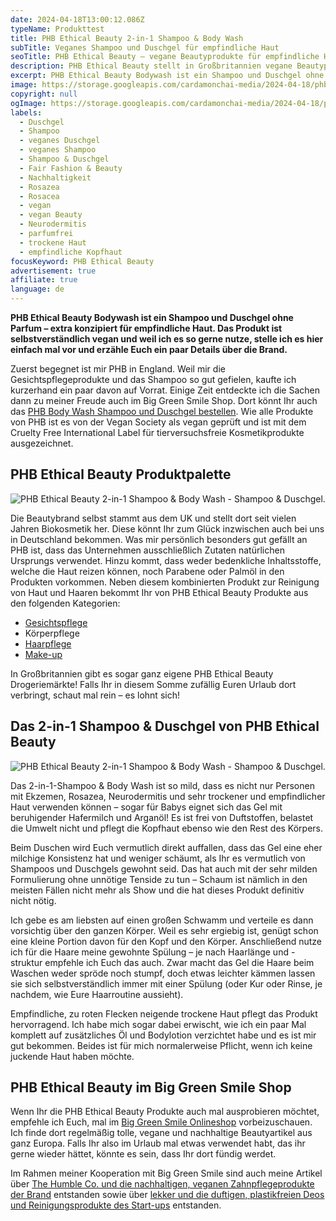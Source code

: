 ```yaml
---
date: 2024-04-18T13:00:12.086Z
typeName: Produkttest
title: PHB Ethical Beauty 2-in-1 Shampoo & Body Wash
subTitle: Veganes Shampoo und Duschgel für empfindliche Haut
seoTitle: PHB Ethical Beauty – vegane Beautyprodukte für empfindliche Haut
description: PHB Ethical Beauty stellt in Großbritannien vegane Beautyprodukte mit schonenden Inhaltsstoffen her. Holt Euch hier alle Infos zu Ihrer Wirkung und wo Ihr sie bekommt!
excerpt: PHB Ethical Beauty Bodywash ist ein Shampoo und Duschgel ohne Parfum. Die Brand aus Großbritannien hat es speziell für empfindliche Haut konzipiert. Das Produkt ist selbstverständlich vegan und weil ich es so gerne nutze, stelle ich Euch heute mal die Brand vor und erzähle Euch, wo ich sie entdeckt habe und was mir daran so gut gefällt.
image: https://storage.googleapis.com/cardamonchai-media/2024-04-18/phb-body-wash-soundsvegan-com-1-jpg-imagine-f8f8f8_a79280_1024_768/640.webp
copyright: null
ogImage: https://storage.googleapis.com/cardamonchai-media/2024-04-18/phb-body-wash-soundsvegan-com-og-jpg-imagine-483838_6d7574_1200_628/640.webp
labels:
  - Duschgel
  - Shampoo
  - veganes Duschgel
  - veganes Shampoo
  - Shampoo & Duschgel
  - Fair Fashion & Beauty
  - Nachhaltigkeit
  - Rosazea
  - Rosacea
  - vegan
  - vegan Beauty
  - Neurodermitis
  - parfumfrei
  - trockene Haut
  - empfindliche Kopfhaut
focusKeyword: PHB Ethical Beauty
advertisement: true
affiliate: true
language: de
---
```


**PHB Ethical Beauty Bodywash ist ein Shampoo und Duschgel ohne Parfum – extra konzipiert für empfindliche Haut. Das Produkt ist selbstverständlich vegan und weil ich es so gerne nutze, stelle ich es hier einfach mal vor und erzähle Euch ein paar Details über die Brand.**

Zuerst begegnet ist mir PHB in England. Weil mir die Gesichtspflegeprodukte und das Shampoo so gut gefielen, kaufte ich kurzerhand ein paar davon auf Vorrat. Einige Zeit entdeckte ich die Sachen dann zu meiner Freude auch im Big Green Smile Shop. Dort könnt Ihr auch das [PHB Body Wash Shampoo und Duschgel bestellen](https://tidd.ly/3JIOmGh). Wie alle Produkte von PHB ist es von der Vegan Society als vegan geprüft und ist mit dem Cruelty Free International Label für tierversuchsfreie Kosmetikprodukte ausgezeichnet.

## PHB Ethical Beauty Produktpalette

![PHB Ethical Beauty 2-in-1 Shampoo & Body Wash - Shampoo & Duschgel.](https://storage.googleapis.com/cardamonchai-media/2024-04-18/phb-body-wash-soundsvegan-com-3-jpg-imagine-483838_717877_1024_768/640.webp 'PHB Ethical Beauty 2-in-1 Shampoo & Body Wash - Shampoo & Duschgel')

Die Beautybrand selbst stammt aus dem UK und stellt dort seit vielen Jahren Biokosmetik her. Diese könnt Ihr zum Glück inzwischen auch bei uns in Deutschland bekommen. Was mir persönlich besonders gut gefällt an PHB ist, dass das Unternehmen ausschließlich Zutaten natürlichen Ursprungs verwendet. Hinzu kommt, dass weder bedenkliche Inhaltsstoffe, welche die Haut reizen können, noch Parabene oder Palmöl in den Produkten vorkommen. Neben diesem kombinierten Produkt zur Reinigung von Haut und Haaren bekommt Ihr von PHB Ethical Beauty Produkte aus den folgenden Kategorien:

- [Gesichtspflege](https://tidd.ly/4d13lIU)
- Körperpflege
- [Haarpflege](https://tidd.ly/3WL3VEU)
- [Make-up](https://tidd.ly/44Qv2Ag)

In Großbritannien gibt es sogar ganz eigene PHB Ethical Beauty Drogeriemärkte! Falls Ihr in diesem Somme zufällig Euren Urlaub dort verbringt, schaut mal rein – es lohnt sich!

## Das 2-in-1 Shampoo & Duschgel von PHB Ethical Beauty

![PHB Ethical Beauty 2-in-1 Shampoo & Body Wash - Shampoo & Duschgel.](https://storage.googleapis.com/cardamonchai-media/2024-04-18/phb-body-wash-soundsvegan-com-2-jpg-imagine-084848_79817f_1024_768/640.webp 'PHB Ethical Beauty 2-in-1 Shampoo & Body Wash - Shampoo & Duschgel')

Das 2-in-1-Shampoo & Body Wash ist so mild, dass es nicht nur Personen mit Ekzemen, Rosazea, Neurodermitis und sehr trockener und empfindlicher Haut verwenden können – sogar für Babys eignet sich das Gel mit beruhigender Hafermilch und Arganöl! Es ist frei von Duftstoffen, belastet die Umwelt nicht und pflegt die Kopfhaut ebenso wie den Rest des Körpers.

Beim Duschen wird Euch vermutlich direkt auffallen, dass das Gel eine eher milchige Konsistenz hat und weniger schäumt, als Ihr es vermutlich von Shampoos und Duschgels gewohnt seid. Das hat auch mit der sehr milden Formulierung ohne unnötige Tenside zu tun – Schaum ist nämlich in den meisten Fällen nicht mehr als Show und die hat dieses Produkt definitiv nicht nötig.

Ich gebe es am liebsten auf einen großen Schwamm und verteile es dann vorsichtig über den ganzen Körper. Weil es sehr ergiebig ist, genügt schon eine kleine Portion davon für den Kopf und den Körper. Anschließend nutze ich für die Haare meine gewohnte Spülung – je nach Haarlänge und -struktur empfehle ich Euch das auch. Zwar macht das Gel die Haare beim Waschen weder spröde noch stumpf, doch etwas leichter kämmen lassen sie sich selbstverständlich immer mit einer Spülung (oder Kur oder Rinse, je nachdem, wie Eure Haarroutine aussieht).

Empfindliche, zu roten Flecken neigende trockene Haut pflegt das Produkt hervorragend. Ich habe mich sogar dabei erwischt, wie ich ein paar Mal komplett auf zusätzliches Öl und Bodylotion verzichtet habe und es ist mir gut bekommen. Beides ist für mich normalerweise Pflicht, wenn ich keine juckende Haut haben möchte.

## PHB Ethical Beauty im Big Green Smile Shop

Wenn Ihr die PHB Ethical Beauty Produkte auch mal ausprobieren möchtet, empfehle ich Euch, mal im [Big Green Smile Onlineshop](https://tidd.ly/445BTpl) vorbeizuschauen. Ich finde dort regelmäßig tolle, vegane und nachhaltige Beautyartikel aus ganz Europa. Falls Ihr also im Urlaub mal etwas verwendet habt, das ihr gerne wieder hättet, könnte es sein, dass Ihr dort fündig werdet.

Im Rahmen meiner Kooperation mit Big Green Smile sind auch meine Artikel über [The Humble Co. und die nachhaltigen, veganen Zahnpflegeprodukte der Brand](/2024/01/the-humble-co/) entstanden sowie über [lekker und die duftigen, plastikfreien Deos und Reinigungsprodukte des Start-ups](/2024/03/lekker-vegane-deos-gesichtsreiniger/) entstanden.
